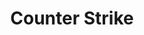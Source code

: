 ---
path: '/csgo'
genre: 'game'
title: 'Counter Strike'
game: 'csgo'
src: 'static/assets/icons/cscard1.png'
widescreen: 'static/assets/cover/csgo.jpg'
short: 'The most loved games of all times- challenge your friends to win the tournament and challenge your rivals to earn the title!'
maindesc : 'Coming Soon!'
fee: '₹250 Per Team'
teamSize: '5'
Type: 'Tournament'
Date: 'December 5, 2018 & December 6, 2018' 
---